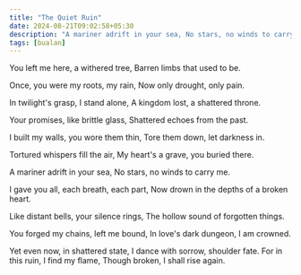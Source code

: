```yaml
---
title: "The Quiet Ruin"
date: 2024-08-21T09:02:58+05:30
description: "A mariner adrift in your sea, No stars, no winds to carry me."
tags: [bualan]
---
```

You left me here, a withered tree,
Barren limbs that used to be.

Once, you were my roots, my rain,
Now only drought, only pain.


In twilight's grasp, I stand alone,
A kingdom lost, a shattered throne.

Your promises, like brittle glass,
Shattered echoes from the past.


I built my walls, you wore them thin,
Tore them down, let darkness in.

Tortured whispers fill the air,
My heart's a grave, you buried there.


A mariner adrift in your sea,
No stars, no winds to carry me.

I gave you all, each breath, each part,
Now drown in the depths of a broken heart.


Like distant bells, your silence rings,
The hollow sound of forgotten things.

You forged my chains, left me bound,
In love's dark dungeon, I am crowned.

Yet even now, in shattered state,
I dance with sorrow, shoulder fate.
For in this ruin, I find my flame,
Though broken, I shall rise again.
